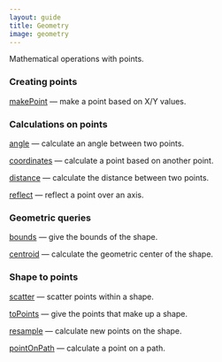 ```yaml
---
layout: guide
title: Geometry
image: geometry
---
```

Mathematical operations with points.

### Creating points

[makePoint](/ref/makePoint.html) — make a point based on X/Y values.

### Calculations on points

[angle](/ref/angle.html) — calculate an angle between two points.

[coordinates](/ref/coordinates.html) — calculate a point based on another point.

[distance](/ref/distance.html) — calculate the distance between two points.

[reflect](/ref/reflect.html) — reflect a point over an axis.

### Geometric queries

[bounds](/ref/bounds.html) — give the bounds of the shape.

[centroid](/ref/centroid.html) — calculate the geometric center of the shape.

### Shape to points

[scatter](/ref/scatter.html) — scatter points within a shape.

[toPoints](/ref/toPoints.html) — give the points that make up a shape.

[resample](/ref/resample.html) — calculate new points on the shape.

[pointOnPath](/ref/pointOnPath.html) — calculate a point on a path.
